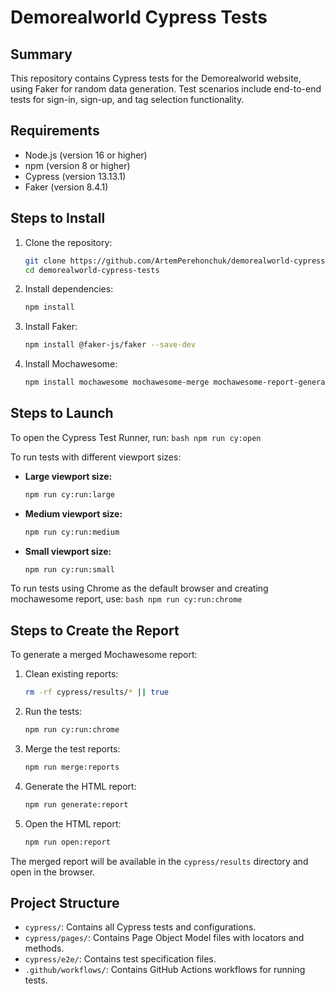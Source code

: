# Demorealworld Cypress Tests

## Summary

This repository contains Cypress tests for the Demorealworld website, using Faker for random data generation. Test scenarios include end-to-end tests for sign-in, sign-up, and tag selection functionality.

## Requirements

- Node.js (version 16 or higher)
- npm (version 8 or higher)
- Cypress (version 13.13.1)
- Faker (version 8.4.1)


## Steps to Install

1. Clone the repository:
    ```bash
    git clone https://github.com/ArtemPerehonchuk/demorealworld-cypress-tests.git
    cd demorealworld-cypress-tests
    ```

2. Install dependencies:
    ```bash
    npm install
    ```

3. Install Faker:
    ```bash
    npm install @faker-js/faker --save-dev
    ```

4. Install Mochawesome:
    ```bash
    npm install mochawesome mochawesome-merge mochawesome-report-generator --save-dev
    ```

## Steps to Launch

To open the Cypress Test Runner, run:
    ```bash
    npm run cy:open
    ```

To run tests with different viewport sizes:

- **Large viewport size:**
    ```bash
    npm run cy:run:large
    ```

- **Medium viewport size:**
    ```bash
    npm run cy:run:medium
    ```

- **Small viewport size:**
    ```bash
    npm run cy:run:small
    ```

To run tests using Chrome as the default browser and creating mochawesome report, use:
    ```bash
    npm run cy:run:chrome
    ```

## Steps to Create the Report

To generate a merged Mochawesome report:

1. Clean existing reports:
    ```bash
    rm -rf cypress/results/* || true
    ```

2. Run the tests:
    ```bash
    npm run cy:run:chrome
    ```

2. Merge the test reports:
    ```bash
    npm run merge:reports
    ```

3. Generate the HTML report:
    ```bash
    npm run generate:report
    ```

4. Open the HTML report:
    ```bash
    npm run open:report
    ````


The merged report will be available in the `cypress/results` directory and open in the browser.

## Project Structure

- `cypress/`: Contains all Cypress tests and configurations.
- `cypress/pages/`: Contains Page Object Model files with locators and methods.
- `cypress/e2e/`: Contains test specification files.
- `.github/workflows/`: Contains GitHub Actions workflows for running tests.